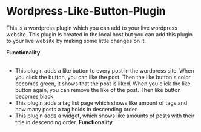 # Wordpress-Like-Button-Plugin
This is a wordpress plugin which you can add  to your live wordpress website. This plugin is created in the local host but you can add this plugin to your live website by making some little changes on it.<br>
<strong ><div>Functionality</div> </strong> <br>
* This plugin adds a like button to every post in the wordpress site. When you click the button, you can like the post. Then the like button's color becomes green, it shows that the post is liked. When you click the like button again, you can remove the like of the post. Then like button becomes black.
* This plugin adds a tag list page which shows like amount  of tags and how many posts a tag holds in descending order.
* This plugin adds a widget, which shows like amounts of posts with their title in descending order.
<strong>Functionality </strong> <br>

